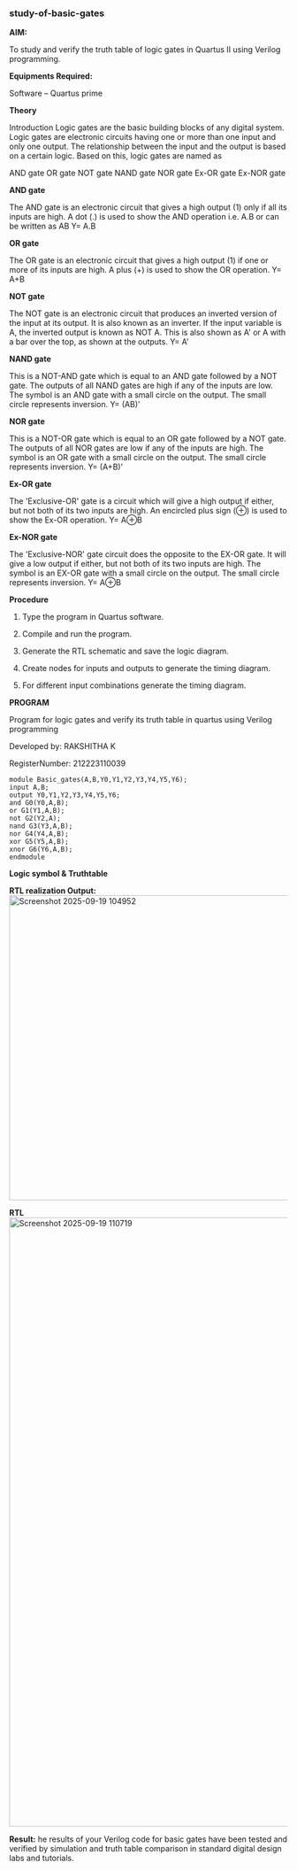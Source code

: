 ### study-of-basic-gates

**AIM:** 

To study and verify the truth table of logic gates in Quartus II using Verilog programming.

**Equipments Required:**

Software – Quartus prime 

**Theory**

Introduction Logic gates are the basic building blocks of any digital system. Logic gates are electronic circuits having one or more than one input and only one output. The relationship between the input and the output is based on a certain logic. Based on this, logic gates are named as

AND gate OR gate NOT gate NAND gate NOR gate Ex-OR gate Ex-NOR gate

**AND gate**

The AND gate is an electronic circuit that gives a high output (1) only if all its inputs are high. A dot (.) is used to show the AND operation i.e. A.B or can be written as AB
Y= A.B

**OR gate** 

The OR gate is an electronic circuit that gives a high output (1) if one or more of its inputs are high. A plus (+) is used to show the OR operation.
Y= A+B

**NOT gate**

The NOT gate is an electronic circuit that produces an inverted version of the input at its output. It is also known as an inverter. If the input variable is A, the inverted output is known as NOT A. This is also shown as A' or A with a bar over the top, as shown at the outputs.
Y= A'

**NAND gate**

This is a NOT-AND gate which is equal to an AND gate followed by a NOT gate. The outputs of all NAND gates are high if any of the inputs are low. The symbol is an AND gate with a small circle on the output. The small circle represents inversion.
Y= (AB)’

**NOR gate**

This is a NOT-OR gate which is equal to an OR gate followed by a NOT gate. The outputs of all NOR gates are low if any of the inputs are high. The symbol is an OR gate with a small circle on the output. The small circle represents inversion.
Y= (A+B)’

**Ex-OR gate**

The 'Exclusive-OR' gate is a circuit which will give a high output if either, but not both of its two inputs are high. An encircled plus sign (⊕) is used to show the Ex-OR operation.
Y= A⊕B

**Ex-NOR gate**

The 'Exclusive-NOR' gate circuit does the opposite to the EX-OR gate. It will give a low output if either, but not both of its two inputs are high. The symbol is an EX-OR gate with a small circle on the output. The small circle represents inversion.
Y= A⊕B

**Procedure** 

1.	Type the program in Quartus software.

2.	Compile and run the program.

3.	Generate the RTL schematic and save the logic diagram.

4.	Create nodes for inputs and outputs to generate the timing diagram.

5.	For different input combinations generate the timing diagram.


**PROGRAM**

Program for logic gates and verify its truth table in quartus using Verilog programming

 Developed by: RAKSHITHA K
 
 RegisterNumber: 212223110039
 ```
module Basic_gates(A,B,Y0,Y1,Y2,Y3,Y4,Y5,Y6);
input A,B;
output Y0,Y1,Y2,Y3,Y4,Y5,Y6;
and G0(Y0,A,B);
or G1(Y1,A,B);
not G2(Y2,A);
nand G3(Y3,A,B);
nor G4(Y4,A,B);
xor G5(Y5,A,B);
xnor G6(Y6,A,B);
endmodule

```
 
**Logic symbol & Truthtable**

**RTL realization Output:** 
<img width="708" height="551" alt="Screenshot 2025-09-19 104952" src="https://github.com/user-attachments/assets/2052c158-d6f1-4e5d-a45f-d1efdc27336f" />


**RTL**
<img width="1911" height="1101" alt="Screenshot 2025-09-19 110719" src="https://github.com/user-attachments/assets/3fbe9989-3712-4e08-8646-381a360cc580" />


**Result:**
he results of your Verilog code for basic gates have been tested and verified by simulation and truth table comparison in standard digital design labs and tutorials. 

